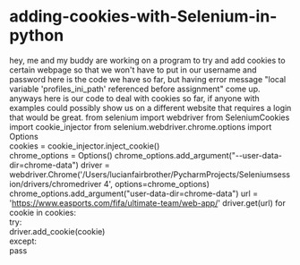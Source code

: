 # adding-cookies-with-Selenium-in-python
hey, me and my buddy are working on a program to try and add cookies to certain webpage so that we won't have to put in our username and password here is the code we have so far, but having error message "local variable 'profiles_ini_path' referenced before assignment" come up. anyways here is our code to deal with cookies so far, if anyone with examples could possibly show us on a different website that requires a login that would be great.
from selenium import webdriver 
from SeleniumCookies import cookie_injector 
from selenium.webdriver.chrome.options import Options    
cookies = cookie_injector.inject_cookie()    
chrome_options = Options() 
chrome_options.add_argument("--user-data-dir=chrome-data") 
driver = webdriver.Chrome('/Users/lucianfairbrother/PycharmProjects/Seleniumsession/drivers/chromedriver 4', options=chrome_options) chrome_options.add_argument("user-data-dir=chrome-data") 
url = 'https://www.easports.com/fifa/ultimate-team/web-app/' driver.get(url) for cookie in cookies: 	
  try: 		
      driver.add_cookie(cookie) 	
  except: 		
    pass
